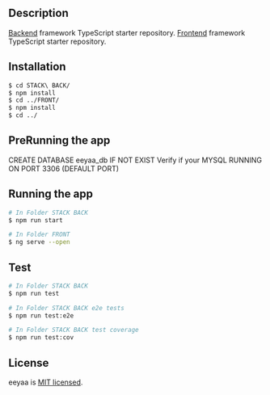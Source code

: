 
## Description

[Backend](https://github.com/nestjs/nest) framework TypeScript starter repository.
[Frontend](https://angular.io/) framework TypeScript starter repository.

## Installation

```bash
$ cd STACK\ BACK/
$ npm install
$ cd ../FRONT/
$ npm install
$ cd ../
```

## PreRunning the app

CREATE DATABASE eeyaa_db IF NOT EXIST
Verify if your MYSQL RUNNING ON PORT 3306 (DEFAULT PORT)


## Running the app

```bash
# In Folder STACK BACK
$ npm run start

# In Folder FRONT
$ ng serve --open
```

## Test

```bash
# In Folder STACK BACK
$ npm run test

# In Folder STACK BACK e2e tests
$ npm run test:e2e

# In Folder STACK BACK test coverage
$ npm run test:cov
```

## License

  eeyaa is [MIT licensed](LICENSE).
